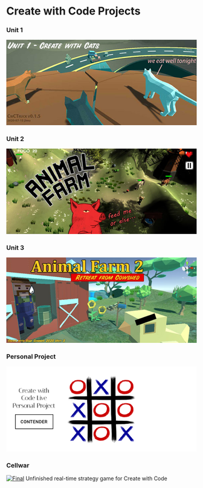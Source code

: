 # Create with Code Projects

### Unit 1
[![Unit 1](/images/unit1_splash_572x256.jpg)](CwCTruck_0_1_5/index.html)
### Unit 2
[![Unit 2](/images/af1_splash_572x256.jpg)](CwCAnimalFarm/index.html)
### Unit 3
[![Unit 3](/images/af2_splash_572x256.jpg)](CwCCowshed/index.html)
### Personal Project
[![TicTacToe](/images/tictactoe_splash_572x256.png)](https://connect.unity.com/p/tic-tac-toe-7)
### Cellwar
[![Final](/images/cellwar_splash_572x256.jpg)](Cellwar/index.html)
Unfinished real-time strategy game for Create with Code

